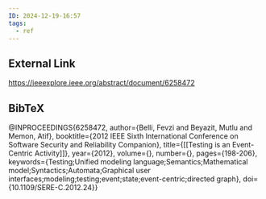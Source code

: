 ```yaml
---
ID: 2024-12-19-16:57
tags:
  - ref
---
```

## External Link

https://ieeexplore.ieee.org/abstract/document/6258472
## BibTeX

@INPROCEEDINGS{6258472,
  author={Belli, Fevzi and Beyazit, Mutlu and Memon, Atif},
  booktitle={2012 IEEE Sixth International Conference on Software Security and Reliability Companion}, 
  title={[[Testing is an Event-Centric Activity]]}, 
  year={2012},
  volume={},
  number={},
  pages={198-206},
  keywords={Testing;Unified modeling language;Semantics;Mathematical model;Syntactics;Automata;Graphical user interfaces;modeling;testing;event;state;event-centric;directed graph},
  doi={10.1109/SERE-C.2012.24}}
